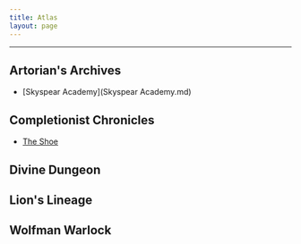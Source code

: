 ```yaml
---
title: Atlas
layout: page
---
```


---

## Artorian's Archives
- [Skyspear Academy](Skyspear Academy.md)


## Completionist Chronicles
- [The Shoe](TheShoe.md)

## Divine Dungeon

## Lion's Lineage

## Wolfman Warlock